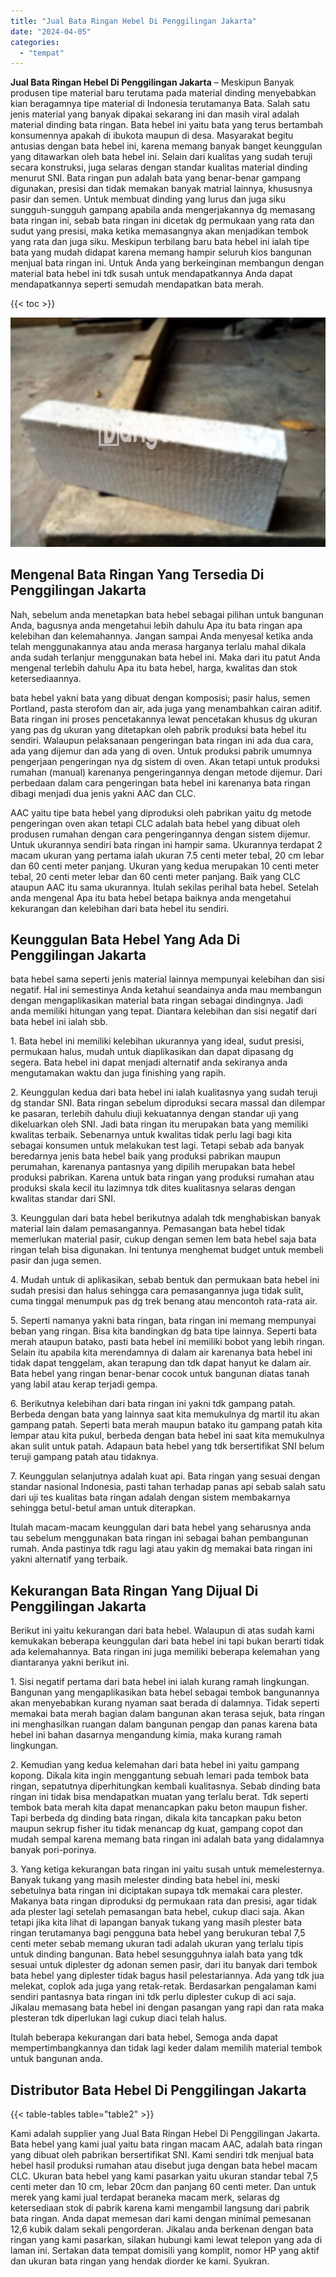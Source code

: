```yaml
---
title: "Jual Bata Ringan Hebel Di Penggilingan Jakarta"
date: "2024-04-05"
categories: 
  - "tempat"
---
```


**Jual Bata Ringan Hebel Di Penggilingan Jakarta** – Meskipun Banyak produsen tipe material baru terutama pada material dinding menyebabkan kian beragamnya tipe material di Indonesia terutamanya Bata. Salah satu jenis material yang banyak dipakai sekarang ini dan masih viral adalah material dinding bata ringan. Bata hebel ini yaitu bata yang terus bertambah konsumennya apakah di ibukota maupun di desa. Masyarakat begitu antusias dengan bata hebel ini, karena memang banyak banget keunggulan yang ditawarkan oleh bata hebel ini. Selain dari kualitas yang sudah teruji secara konstruksi, juga selaras dengan standar kualitas material dinding menurut SNI. Bata ringan pun adalah bata yang benar-benar gampang digunakan, presisi dan tidak memakan banyak matrial lainnya, khususnya pasir dan semen. Untuk membuat dinding yang lurus dan juga siku sungguh-sungguh gampang apabila anda mengerjakannya dg memasang bata ringan ini, sebab bata ringan ini dicetak dg permukaan yang rata dan sudut yang presisi, maka ketika memasangnya akan menjadikan tembok yang rata dan juga siku. Meskipun terbilang baru bata hebel ini ialah tipe bata yang mudah didapat karena memang hampir seluruh kios bangunan menjual bata ringan ini. Untuk Anda yang berkeinginan membangun dengan material bata hebel ini tdk susah untuk mendapatkannya Anda dapat mendapatkannya seperti semudah mendapatkan bata merah.

{{< toc >}}

![Jual Bata Ringan Hebel Di Penggilingan Jakarta](/images/jual-hebel-murah-04.png)

## Mengenal Bata Ringan Yang Tersedia Di Penggilingan Jakarta

Nah, sebelum anda menetapkan bata hebel sebagai pilihan untuk bangunan Anda, bagusnya anda mengetahui lebih dahulu Apa itu bata ringan apa kelebihan dan kelemahannya. Jangan sampai Anda menyesal ketika anda telah menggunakannya atau anda merasa harganya terlalu mahal dikala anda sudah terlanjur menggunakan bata hebel ini. Maka dari itu patut Anda mengenal terlebih dahulu Apa itu bata hebel, harga, kwalitas dan stok ketersediaannya.

bata hebel yakni bata yang dibuat dengan komposisi; pasir halus, semen Portland, pasta sterofom dan air, ada juga yang menambahkan cairan aditif. Bata ringan ini proses pencetakannya lewat pencetakan khusus dg ukuran yang pas dg ukuran yang ditetapkan oleh pabrik produksi bata hebel itu sendiri. Walaupun pelaksanaan pengeringan bata ringan ini ada dua cara, ada yang dijemur dan ada yang di oven. Untuk produksi pabrik umumnya pengerjaan pengeringan nya dg sistem di oven. Akan tetapi untuk produksi rumahan (manual) karenanya pengeringannya dengan metode dijemur. Dari perbedaan dalam cara pengeringan bata hebel ini karenanya bata ringan dibagi menjadi dua jenis yakni AAC dan CLC.

AAC yaitu tipe bata hebel yang diproduksi oleh pabrikan yaitu dg metode pengeringan oven akan tetapi CLC adalah bata hebel yang dibuat oleh produsen rumahan dengan cara pengeringannya dengan sistem dijemur. Untuk ukurannya sendiri bata ringan ini hampir sama. Ukurannya terdapat 2 macam ukuran yang pertama ialah ukuran 7.5 centi meter tebal, 20 cm lebar dan 60 centi meter panjang. Ukuran yang kedua merupakan 10 centi meter tebal, 20 centi meter lebar dan 60 centi meter panjang. Baik yang CLC ataupun AAC itu sama ukurannya. Itulah sekilas perihal bata hebel. Setelah anda mengenal Apa itu bata hebel betapa baiknya anda mengetahui kekurangan dan kelebihan dari bata hebel itu sendiri.

## Keunggulan Bata Hebel Yang Ada Di Penggilingan Jakarta

bata hebel sama seperti jenis material lainnya mempunyai kelebihan dan sisi negatif. Hal ini semestinya Anda ketahui seandainya anda mau membangun dengan mengaplikasikan material bata ringan sebagai dindingnya. Jadi anda memiliki hitungan yang tepat. Diantara kelebihan dan sisi negatif dari bata hebel ini ialah sbb.

1\. Bata hebel ini memiliki kelebihan ukurannya yang ideal, sudut presisi, permukaan halus, mudah untuk diaplikasikan dan dapat dipasang dg segera. Bata hebel ini dapat menjadi alternatif anda sekiranya anda mengutamakan waktu dan juga finishing yang rapih.

2\. Keunggulan kedua dari bata hebel ini ialah kualitasnya yang sudah teruji dg standar SNI. Bata ringan sebelum diproduksi secara massal dan dilempar ke pasaran, terlebih dahulu diuji kekuatannya dengan standar uji yang dikeluarkan oleh SNI. Jadi bata ringan itu merupakan bata yang memiliki kwalitas terbaik. Sebenarnya untuk kwalitas tidak perlu lagi bagi kita sebagai konsumen untuk melakukan test lagi. Tetapi sebab ada banyak beredarnya jenis bata hebel baik yang produksi pabrikan maupun perumahan, karenanya pantasnya yang dipilih merupakan bata hebel produksi pabrikan. Karena untuk bata ringan yang produksi rumahan atau produksi skala kecil itu lazimnya tdk dites kualitasnya selaras dengan kwalitas standar dari SNI.

3\. Keunggulan dari bata hebel berikutnya adalah tdk menghabiskan banyak material lain dalam pemasangannya. Pemasangan bata hebel tidak memerlukan material pasir, cukup dengan semen lem bata hebel saja bata ringan telah bisa digunakan. Ini tentunya menghemat budget untuk membeli pasir dan juga semen.

4\. Mudah untuk di aplikasikan, sebab bentuk dan permukaan bata hebel ini sudah presisi dan halus sehingga cara pemasangannya juga tidak sulit, cuma tinggal menumpuk pas dg trek benang atau mencontoh rata-rata air.

5\. Seperti namanya yakni bata ringan, bata ringan ini memang mempunyai beban yang ringan. Bisa kita bandingkan dg bata tipe lainnya. Seperti bata merah ataupun batako, pasti bata hebel ini memiliki bobot yang lebih ringan. Selain itu apabila kita merendamnya di dalam air karenanya bata hebel ini tidak dapat tenggelam, akan terapung dan tdk dapat hanyut ke dalam air. Bata hebel yang ringan benar-benar cocok untuk bangunan diatas tanah yang labil atau kerap terjadi gempa.

6\. Berikutnya kelebihan dari bata ringan ini yakni tdk gampang patah. Berbeda dengan bata yang lainnya saat kita memukulnya dg martil itu akan gampang patah. Seperti bata merah maupun batako itu gampang patah kita lempar atau kita pukul, berbeda dengan bata hebel ini saat kita memukulnya akan sulit untuk patah. Adapaun bata hebel yang tdk bersertifikat SNI belum teruji gampang patah atau tidaknya.

7\. Keunggulan selanjutnya adalah kuat api. Bata ringan yang sesuai dengan standar nasional Indonesia, pasti tahan terhadap panas api sebab salah satu dari uji tes kualitas bata ringan adalah dengan sistem membakarnya sehingga betul-betul aman untuk diterapkan.

Itulah macam-macam keunggulan dari bata hebel yang seharusnya anda tau sebelum menggunakan bata ringan ini sebagai bahan pembangunan rumah. Anda pastinya tdk ragu lagi atau yakin dg memakai bata ringan ini yakni alternatif yang terbaik.

## Kekurangan Bata Ringan Yang Dijual Di Penggilingan Jakarta

Berikut ini yaitu kekurangan dari bata hebel. Walaupun di atas sudah kami kemukakan beberapa keunggulan dari bata hebel ini tapi bukan berarti tidak ada kelemahannya. Bata ringan ini juga memiliki beberapa kelemahan yang diantaranya yakni berikut ini.

1\. Sisi negatif pertama dari bata hebel ini ialah kurang ramah lingkungan. Bangunan yang mengaplikasikan bata hebel sebagai tembok bangunannya akan menyebabkan kurang nyaman saat berada di dalamnya. Tidak seperti memakai bata merah bagian dalam bangunan akan terasa sejuk, bata ringan ini menghasilkan ruangan dalam bangunan pengap dan panas karena bata hebel ini bahan dasarnya mengandung kimia, maka kurang ramah lingkungan.

2\. Kemudian yang kedua kelemahan dari bata hebel ini yaitu gampang kopong. Dikala kita ingin menggantung sebuah lemari pada tembok bata ringan, sepatutnya diperhitungkan kembali kualitasnya. Sebab dinding bata ringan ini tidak bisa mendapatkan muatan yang terlalu berat. Tdk seperti tembok bata merah kita dapat menancapkan paku beton maupun fisher. Tapi berbeda dg dinding bata ringan, dikala kita tancapkan paku beton maupun sekrup fisher itu tidak menancap dg kuat, gampang copot dan mudah sempal karena memang bata ringan ini adalah bata yang didalamnya banyak pori-porinya.

3\. Yang ketiga kekurangan bata ringan ini yaitu susah untuk memelesternya. Banyak tukang yang masih melester dinding bata hebel ini, meski sebetulnya bata ringan ini diciptakan supaya tdk memakai cara plester. Makanya bata ringan diproduksi dg permukaan rata dan presisi, agar tidak ada plester lagi setelah pemasangan bata hebel, cukup diaci saja. Akan tetapi jika kita lihat di lapangan banyak tukang yang masih plester bata ringan terutamanya bagi pengguna bata hebel yang berukuran tebal 7,5 centi meter sebab memang ukuran tadi adalah ukuran yang terlalu tipis untuk dinding bangunan. Bata hebel sesungguhnya ialah bata yang tdk sesuai untuk diplester dg adonan semen pasir, dari itu banyak dari tembok bata hebel yang diplester tidak bagus hasil pelestariannya. Ada yang tdk jua melekat, coplok ada juga yang retak-retak. Berdasarkan pengalaman kami sendiri pantasnya bata ringan ini tdk perlu diplester cukup di aci saja. Jikalau memasang bata hebel ini dengan pasangan yang rapi dan rata maka plesteran tdk diperlukan lagi cukup diaci telah halus.

Itulah beberapa kekurangan dari bata hebel, Semoga anda dapat mempertimbangkannya dan tidak lagi keder dalam memilih material tembok untuk bangunan anda.

## Distributor Bata Hebel Di Penggilingan Jakarta

{{< table-tables table="table2" >}}

Kami adalah supplier yang Jual Bata Ringan Hebel Di Penggilingan Jakarta. Bata hebel yang kami jual yaitu bata ringan macam AAC, adalah bata ringan yang dibuat oleh pabrikan bersertifikat SNI. Kami sendiri tdk menjual bata hebel hasil produksi rumahan atau disebut juga dengan bata hebel macam CLC. Ukuran bata hebel yang kami pasarkan yaitu ukuran standar tebal 7,5 centi meter dan 10 cm, lebar 20cm dan panjang 60 centi meter. Dan untuk merek yang kami jual terdapat beraneka macam merk, selaras dg ketersediaan stok di pabrik karena kami mengambil langsung dari pabrik bata ringan. Anda dapat memesan dari kami dengan minimal pemesanan 12,6 kubik dalam sekali pengorderan. Jikalau anda berkenan dengan bata ringan yang kami pasarkan, silakan hubungi kami lewat telepon yang ada di laman ini. Sertakan data tempat domisili yang komplit, nomor HP yang aktif dan ukuran bata ringan yang hendak diorder ke kami. Syukran.
